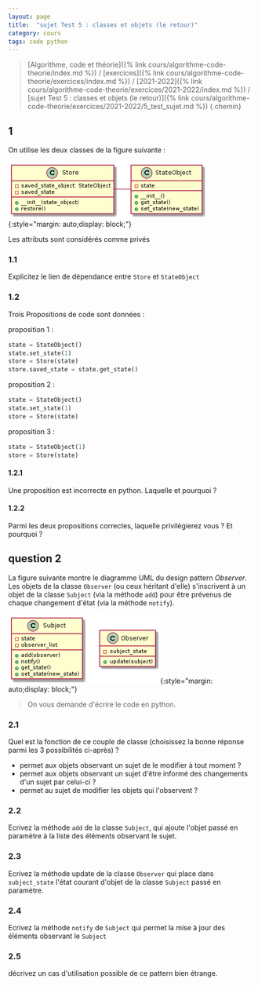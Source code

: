 ```yaml
---
layout: page
title:  "sujet Test 5 : classes et objets (le retour)"
category: cours
tags: code python
---
```


> [Algorithme, code et théorie]({% link cours/algorithme-code-theorie/index.md %}) / [exercices]({% link cours/algorithme-code-theorie/exercices/index.md %}) / [2021-2022]({% link cours/algorithme-code-theorie/exercices/2021-2022/index.md %}) / [sujet Test 5 : classes et objets (le retour)]({% link cours/algorithme-code-theorie/exercices/2021-2022/5_test_sujet.md %})
{.chemin}

## 1

On utilise les deux classes de la figure suivante :

![store state](./uml_store_state.png){:style="margin: auto;display: block;"}

Les attributs sont considérés comme privés

### 1.1

Explicitez le lien de dépendance entre `Store` et `StateObject`

### 1.2

Trois Propositions de code sont données :

proposition 1 :

```python
state = StateObject()
state.set_state(1)
store = Store(state)
store.saved_state = state.get_state()
```

proposition 2 :

```python
state = StateObject()
state.set_state(1)
store = Store(state)
```

proposition 3 :

```python
state = StateObject(1)
store = Store(state)
```

#### 1.2.1

Une proposition est incorrecte en python. Laquelle et pourquoi ?

#### 1.2.2

Parmi les deux propositions correctes, laquelle privilégierez vous ? Et pourquoi ?

## question 2

La figure suivante montre le diagramme UML du design pattern *Observer*. Les objets de la classe `Observer` (ou ceux héritant d'elle) s'inscrivent à un objet de la classe `Subject` (via la méthode `add`) pour être prévenus de chaque changement d'état (via la méthode `notify`).

![observer](./uml_observer.png){:style="margin: auto;display: block;"}

> On vous demande d'écrire le code en python.

### 2.1

Quel est la fonction de ce couple de classe (choisissez la bonne réponse parmi les 3 possibilités ci-après) ?

* permet aux objets observant un sujet de le modifier à tout moment ?
* permet aux objets observant un sujet d'être informé des changements d'un sujet par celui-ci ?
* permet au sujet de modifier les objets qui l'observent ?

### 2.2

Ecrivez la méthode `add` de la classe `Subject`, qui ajoute l'objet passé en paramètre à la liste des éléments observant le sujet.

### 2.3

Ecrivez la méthode update de la classe `Observer` qui place dans `subject_state` l'état courant d'objet de la classe `Subject` passé en paramètre.

### 2.4

Ecrivez la méthode `notify` de `Subject` qui permet la mise à jour des éléments observant le `Subject`

### 2.5

décrivez un cas d'utilisation possible de ce pattern bien étrange.
